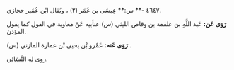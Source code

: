 ٤٦٤٧ -** س:** عِيسَى بن عُمَر (٢) ، ويُقال ابْن عُمَير حجازي.

**رَوَى عَن:** عَبد اللَّهِ بن علقمة بن وقاص الليثي (س) عنأبيه عَنْ معاوية في القول كما يقول المؤذن.

**رَوَى عَنه:** عَمْرو بْن يحيى بْن عمارة المازني (س) .

روى له النَّسَائي.